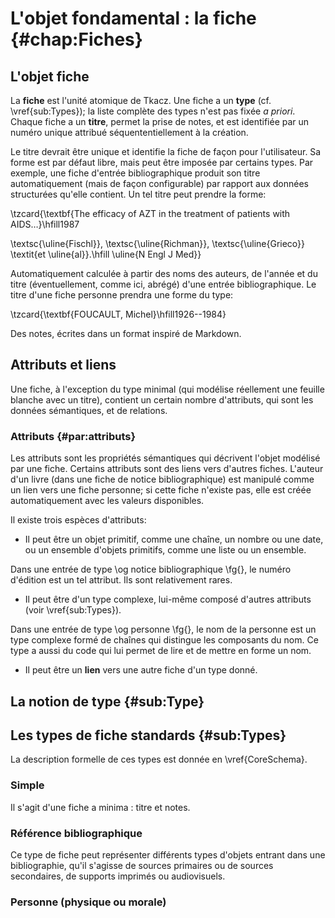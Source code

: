 # L'objet fondamental : la fiche {#chap:Fiches}

## L'objet fiche

La **fiche** est l'unité atomique de Tkacz. Une fiche a un **type**
(cf. \vref{sub:Types}); la liste complète des types n'est pas fixée
*a priori*. Chaque fiche a un **titre**, permet la prise
de notes, et est identifiée par un numéro unique attribué séquententiellement
à la création. 

Le titre devrait être unique et identifie la fiche de façon pour l'utilisateur.
Sa forme est par défaut libre, mais peut être imposée par certains
types. Par exemple, une fiche d'entrée bibliographique produit son
titre automatiquement (mais de façon configurable) par rapport aux
données structurées qu'elle contient. Un tel titre peut prendre la
forme:

\tzcard{\textbf{The efficacy of AZT in the treatment of patients
with AIDS…}\hfill1987

\textsc{\uline{Fischl}}, \textsc{\uline{Richman}}, \textsc{\uline{Grieco}} \textit{et \uline{al}}.\hfill \uline{N
Engl J Med}}

Automatiquement calculée à partir des noms des auteurs, de l'année
et du titre (éventuellement, comme ici, abrégé) d'une entrée bibliographique.
Le titre d'une fiche personne prendra une forme du type:

\tzcard{\textbf{FOUCAULT, Michel}\hfill1926--1984}

Des notes, écrites dans un format inspiré de Markdown.

## Attributs et liens

Une fiche, à l'exception du type minimal (qui modélise réellement
une feuille blanche avec un titre), contient un certain nombre d'attributs,
qui sont les données sémantiques, et de relations.

### Attributs {#par:attributs}

Les attributs sont les propriétés sémantiques qui décrivent l'objet
modélisé par une fiche. Certains attributs sont des liens vers d'autres
fiches. L'auteur d'un livre (dans une fiche de notice bibliographique)
est manipulé comme un lien vers une fiche personne; si cette fiche
n'existe pas, elle est créée automatiquement avec les valeurs disponibles.

Il existe trois espèces d'attributs:
 -  Il peut être un objet primitif, comme une chaîne, un nombre ou une
date, ou un ensemble d'objets primitifs, comme une liste ou un ensemble.


Dans une entrée de type \og notice bibliographique \fg{}, le numéro
d'édition est un tel attribut. Ils sont relativement rares.

 -  Il peut être d'un type complexe, lui-même composé d'autres attributs
(voir \vref{sub:Types}).


Dans une entrée de type \og personne \fg{}, le nom de la personne
est un type complexe formé de chaînes qui distingue les composants
du nom. Ce type a aussi du code qui lui permet de lire et de mettre
en forme un nom.

 -  Il peut être un **lien** vers une autre fiche d'un type donné. 

## La notion de type {#sub:Type}


## Les types de fiche standards {#sub:Types}

La description formelle de ces types est donnée en \vref{CoreSchema}.


### Simple

Il s'agit d'une fiche a minima : titre et notes.


### Référence bibliographique

Ce type de fiche peut représenter différents types d'objets entrant
dans une bibliographie, qu'il s'agisse de sources primaires ou de
sources secondaires, de supports imprimés ou audiovisuels. 


### Personne (physique ou morale)
